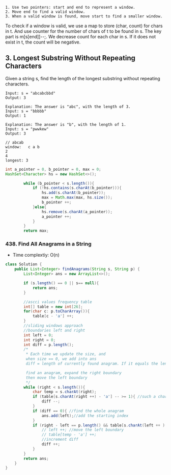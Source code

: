 ```
1. Use two pointers: start and end to represent a window.
2. Move end to find a valid window.
3. When a valid window is found, move start to find a smaller window.
```

To check if a window is valid, we use a map to store (char, count) for chars in t. And use counter for the number of chars of t to be found in s. The key part is m[s[end]]--;. We decrease count for each char in s. If it does not exist in t, the count will be negative.

## 3. Longest Substring Without Repeating Characters

Given a string s, find the length of the longest substring without repeating characters.

```
Input: s = "abcabcbbd"
Output: 3

Explanation: The answer is "abc", with the length of 3.
Input: s = "bbbbb"
Output: 1

Explanation: The answer is "b", with the length of 1.
Input: s = "pwwkew"
Output: 3

// abcab
window:   c a b
2
4
longest: 3
```

```java
int a_pointer = 0, b_pointer = 0, max = 0;
HashSet<Character> hs = new HashSet<>();

        while (b_pointer < s.length()){
            if (!hs.contains(s.charAt(b_pointer))){
                hs.add(s.charAt(b_pointer));
                max = Math.max(max, hs.size());
                b_pointer ++;
            }else{
                hs.remove(s.charAt(a_pointer));
                a_pointer ++;
            }
        }
        return max;
```

### 438. Find All Anagrams in a String

- Time complextiy: O(n)

```java
class Solution {
    public List<Integer> findAnagrams(String s, String p) {
        List<Integer> ans = new ArrayList<>();

        if (s.length() == 0 || s== null){
            return ans;
        }

        //ascci values frequency table
        int[] table = new int[26];
        for(char c: p.toCharArray()){
            table[c - 'a'] ++;
        }
        //sliding windows approach
        //boundaries left and right
        int left = 0;
        int right = 0;
        int diff = p.length();
        /*
         * Each time we update the size, and
         when size == 0, we add into ans
         diff = length of currently found anagram. If it equals the length of anagram to find, it must have been found

         find an anagram, expand the right boundary
         then move the left boundary
         */
        while (right < s.length()){
            char temp = s.charAt(right);
            if (table[s.charAt(right ++) - 'a'] -- >= 1){ //such a character exists, part of anagram
                diff --;
            }
            if (diff == 0){ //find the whole anagram
                ans.add(left);//add the starting index
            }
            if (right - left == p.length() && table[s.charAt(left ++ ) - 'a'] ++ >= 0){//the window expands to the size of the anagram
                // left ++; //move the left boundary
                // table[temp - 'a'] ++;
                //increment diff
                diff ++;
            }
        }
        return ans;
    }
}
```
